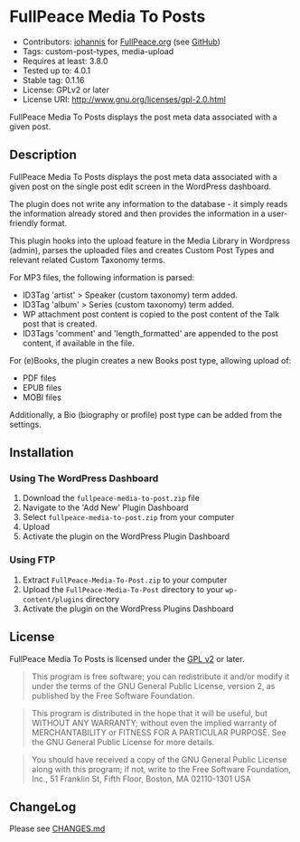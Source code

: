 # FullPeace Media To Posts

* Contributors: [iohannis](http://callehunefalk.com/) for [FullPeace.org](http://fullpeace.org/) (see [GitHub](https://github.com/FullPeace))
* Tags: custom-post-types, media-upload
* Requires at least: 3.8.0
* Tested up to: 4.0.1
* Stable tag: 0.1.16
* License: GPLv2 or later
* License URI: http://www.gnu.org/licenses/gpl-2.0.html

FullPeace Media To Posts displays the post meta data associated with a given post.

## Description

FullPeace Media To Posts displays the post meta data associated with a given post on the single post edit screen in the WordPress dashboard.

The plugin does not write any information to the database - it simply reads the information already stored and then provides the information in a user-friendly format.

This plugin hooks into the upload feature in the Media Library in Wordpress (admin), parses the uploaded files and creates Custom Post Types and relevant related Custom Taxonomy terms.

For MP3 files, the following information is parsed:
- ID3Tag 'artist' > Speaker (custom taxonomy) term added.
- ID3Tag 'album' > Series (custom taxonomy) term added.
- WP attachment post content is copied to the post content of the Talk post that is created.
- ID3Tags 'comment' and 'length_formatted' are appended to the post content, if available in the file.

For (e)Books, the plugin creates a new Books post type, allowing upload of:
- PDF files
- EPUB files
- MOBI files

Additionally, a Bio (biography or profile) post type can be added from the settings.

## Installation

### Using The WordPress Dashboard

1. Download the `fullpeace-media-to-post.zip` file
2. Navigate to the 'Add New' Plugin Dashboard
3. Select `fullpeace-media-to-post.zip` from your computer
4. Upload
5. Activate the plugin on the WordPress Plugin Dashboard

### Using FTP

1. Extract `FullPeace-Media-To-Post.zip` to your computer
2. Upload the `FullPeace-Media-To-Post` directory to your `wp-content/plugins` directory
3. Activate the plugin on the WordPress Plugins Dashboard

## License

FullPeace Media To Posts is licensed under the [GPL v2](LICENSE.txt) or later.

> This program is free software; you can redistribute it and/or modify
it under the terms of the GNU General Public License, version 2, as
published by the Free Software Foundation.

> This program is distributed in the hope that it will be useful,
but WITHOUT ANY WARRANTY; without even the implied warranty of
MERCHANTABILITY or FITNESS FOR A PARTICULAR PURPOSE.  See the
GNU General Public License for more details.

> You should have received a copy of the GNU General Public License
along with this program; if not, write to the Free Software
Foundation, Inc., 51 Franklin St, Fifth Floor, Boston, MA  02110-1301  USA

## ChangeLog

Please see [CHANGES.md](CHANGES.md)